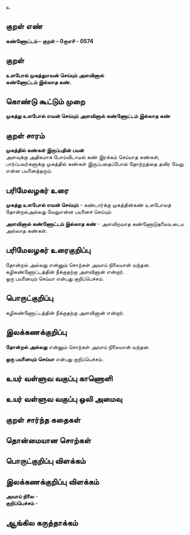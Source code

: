 உ

## குறள் எண் 

**கண்ணோட்டம் – குறள் – 0ருஎ௪ - 0574**  

## குறள் 

**உளபோல் முகத்துஎவன் செய்யும் அளவினால்  
கண்ணோட்டம் இல்லாத கண்.**  

## கொண்டு கூட்டும் முறை

**முகத்து உளபோல் எவன் செய்யும் அளவினால் கண்ணோட்டம் இல்லாத கண்**  

## குறள் சாரம் 

**முகத்தில் கண்கள் இருப்பதின் பயன்**  
அளவுக்கு அதிகமாக போய்விடாமல் கண் இரக்கம் செய்யாத கண்கள்,  
பார்ப்பவர்களுக்கு முகத்தில் கண்கள் இருப்பதைப்போல் தோற்றத்தை தவிர வேறு என்ன பயனைத்தரும்.  

## பரிமேலழகர் உரை

**முகத்து உளபோல் எவன் செய்யும்** - கண்டார்க்கு முகத்தின்கண் உளபோலத் தோன்றல்அல்லது வேறுஎன்ன பயனைச் செய்யும்  

**அளவினால் கண்ணோட்டம் இல்லாத கண்** - அளவிறவாத கண்ணோடுதலைஉடைய அல்லாத கண்கள். 

## பரிமேலழகர் உரைகுறிப்பு   

தோன்றல் அல்லது என்னும் சொற்கள் அவாய் நிலையான் வந்தன.  
கழிகண்ணோட்டத்தின் நீக்குதற்கு அளவினான் என்றார்.  
ஒரு பயனையும் செய்யா என்பது குறிப்பெச்சம்.    

## பொருட்குறிப்பு 

கழிகண்ணோட்டத்தின் நீக்குதற்கு அளவினான் என்றார்.  

## இலக்கணக்குறிப்பு  

**தோன்றல் அல்லது** என்னும் சொற்கள் அவாய் நிலையான் வந்தன.   

**ஒரு பயனையும் செய்யா** என்பது குறிப்பெச்சம். 

## உயர் வள்ளுவ வகுப்பு காணொளி


## உயர் வள்ளுவ வகுப்பு ஒலி அமைவு 

 
## குறள் சார்ந்த கதைகள் 


## தொன்மையான சொற்கள்


## பொருட்குறிப்பு விளக்கம்


## இலக்கணக்குறிப்பு விளக்கம்

**அவாய் நிலை** -   
**குறிப்பெச்சம்** - 

## ஆங்கில கருத்தாக்கம் 


